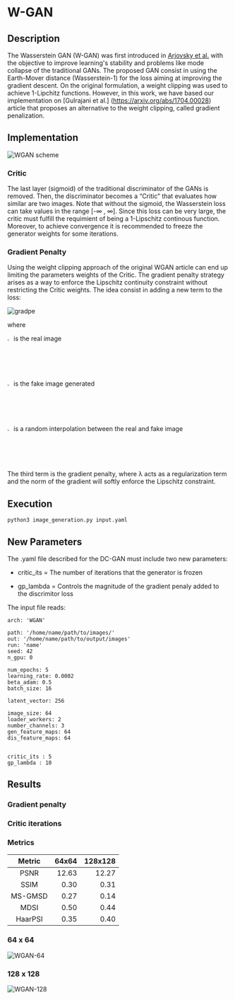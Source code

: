 # W-GAN
## Description

The Wasserstein GAN (W-GAN) was first introduced in [Arjovsky et al.](arXiv:1701.07875) with the objective
to improve learning's stability and problems like mode collapse of the traditional GANs.
The proposed GAN consist in using the Earth-Mover distance (Wasserstein-1) for the loss aiming 
at improving the gradient descent.
On the original formulation, a weight clipping was used to achieve 1-Lipchitz functions. 
However, in this work, we have based our implementation on [Gulrajani et al.] (https://arxiv.org/abs/1704.00028)
article that proposes an alternative to the weight clipping, called gradient penalization. 

## Implementation

![WGAN scheme](https://github.com/mestecha/AIDL21-SAGAN/blob/main/W-GAN/wgan-images/Modelo_WGAN.png)

### Critic

The last layer (sigmoid) of the traditional discriminator of the GANs is removed. Then, the discriminator becomes a “Critic” that evaluates how similar are two images. Note that without the sigmoid, the Wasserstein loss can take values in the range [-&#8734; , &#8734;]. Since this loss can be very large, the critic must fulfill the requimient of being a 1-Lipschitz continous function. Moreover, to achieve convergence it is recommended to freeze the generator weights for some iterations.

### Gradient Penalty

Using the weight clipping approach of the original WGAN article can end up limiting the parameters weights of the Critic. The gradient penalty strategy arises as a way to enforce the Lipschitz continuity constraint without restricting the Critic weights. The idea consist in adding a new term to the loss:

![gradpe](https://github.com/mestecha/AIDL21-SAGAN/blob/main/W-GAN/wgan-images/gradpe.png)

where

 <img src="https://github.com/mestecha/AIDL21-SAGAN/blob/main/W-GAN/wgan-images/x.png" width="2%" > is the real image


 <img src="https://github.com/mestecha/AIDL21-SAGAN/blob/main/W-GAN/wgan-images/xtilde.png" width="2%" > is the fake image generated

 <img src="https://github.com/mestecha/AIDL21-SAGAN/blob/main/W-GAN/wgan-images/xhat.png" width="2%">  is a random interpolation between the real and fake image

The third term is the gradient penalty, where &#955; acts as a regularization term and the norm of the gradient will softly enforce the Lipschitz constraint.

## Execution

```
python3 image_generation.py input.yaml
```
## New Parameters

The .yaml file described for the DC-GAN must include two new parameters: 

* critic_its = The number of iterations that the generator is frozen

* gp_lambda   = Controls the magnitude of the gradient penaly added to the discrimitor loss

The input file reads:


```
arch: 'WGAN'

path: '/home/name/path/to/images/'
out: '/home/name/path/to/output/images'
run: 'name'
seed: 42
n_gpu: 0

num_epochs: 5
learning_rate: 0.0002
beta_adam: 0.5
batch_size: 16

latent_vector: 256

image_size: 64
loader_workers: 2
number_channels: 3
gen_feature_maps: 64
dis_feature_maps: 64


critic_its : 5
gp_lambda : 10

```
## Results

### Gradient penalty 

### Critic iterations

### Metrics

Metric   | 64x64  | 128x128 | 
:------: | ------:| ------: |
PSNR     | 12.63  | 12.27   |
SSIM     |  0.30  |  0.31   |
MS-GMSD  |  0.27  |  0.14   |
MDSI     |  0.50  |  0.44   |
HaarPSI  |  0.35  |  0.40   |

### 64 x 64
![WGAN-64](https://github.com/mestecha/AIDL21-SAGAN/blob/main/W-GAN/wgan-images/gen_wgan_64.png)
### 128 x 128
![WGAN-128](https://github.com/mestecha/AIDL21-SAGAN/blob/main/W-GAN/wgan-images/gen_wgan_128.png)
